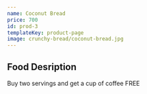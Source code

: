 ```yaml
---
name: Coconut Bread
price: 700
id: prod-3
templateKey: product-page
image: crunchy-bread/coconut-bread.jpg
---
```


## Food Desription

Buy two servings and get a cup of coffee FREE
